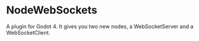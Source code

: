 # NodeWebSockets
A plugin for Godot 4. It gives you two new nodes, a WebSocketServer and a WebSocketClient.
